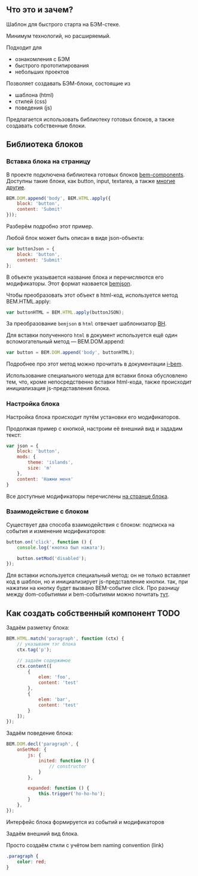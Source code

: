 ## Что это и зачем?

Шаблон для быстрого старта на БЭМ-стеке.

Минимум технологий, но расширяемый.

Подходит для 

* ознакомления с БЭМ
* быстрого прототипирования
* небольших проектов

Позволяет создавать БЭМ-блоки, состоящие из

* шаблона (html)
* стилей (css)
* поведения (js)

Предлагается использовать библиотеку готовых блоков, а также создавать собственные блоки.

## Библиотека блоков

### Вставка блока на страницу

В проекте подключена библиотека готовых блоков [bem-components][bem-components]. Доступны такие блоки, как button, input, textarea, а также [многие другие][bem-components blocks].

```js
BEM.DOM.append('body', BEM.HTML.apply({
    block: 'button',
    content: 'Submit'
}));
```

Разберём подробно этот пример.

Любой блок может быть описан в виде json-объекта:

```js
var buttonJson = {
    block: 'button',
    content: 'Submit'
};
```

В объекте указывается название блока и перечисляются его модификаторы. Этот формат назвается [bemjson][bemjson].

Чтобы преобразовать этот объект в html-код, используется метод BEM.HTML.apply:

```js
var buttonHTML = BEM.HTML.apply(buttonJSON);
```

За преобразование `bemjson` в `html` отвечает шаблонизатор [BH][BH].

Для вставки полученного `html` в документ используется ещё один вспомогательный метод — BEM.DOM.append:

```js
var button = BEM.DOM.append('body', buttonHTML);
```

Подробнее про этот метод можно прочитать в документации [i-bem][i-bem].

Использование специального метода для вставки блока обусловлено тем, что, кроме непосредственно вставки html-кода, также происходит инициализация js-представления блока.

### Настройка блока

Настройка блока происходит путём установки его модификаторов.

Продолжая пример с кнопкой, настроим её внешний вид и зададим текст:

```js
var json = {
    block: 'button',
    mods: {
        theme: 'islands',
        size: 'm'
    },
    content: 'Нажми меня'    
}
```

Все доступные модификаторы перечислены [на странце блока][bem-components button].

### Взаимодействие с блоком

Существует два способа взаимодействия с блоком: подписка на события и изменение модификаторов:

```js
button.on('click', function () {
    console.log('кнопка был нажата');

    button.setMod('disabled');
});
```

Для вставки используется специальный метод: он не только вставляет код в шаблон, но и инициализирует js-представление кнопки. так, при нажатии на кнопку будет вызвано BEM-событие click. Про разницу между dom-событиями и bem-событиями можно почитать [тут][i-bem events].

## Как создать собственный компонент TODO

Задаём разметку блока:

```js
BEM.HTML.match('paragraph', function (ctx) {
    // указываем тэг блока
    ctx.tag('p');

    // задаём содержимое
    ctx.content([
        { 
            elem: 'foo',
            content: 'test'
        },
        {
            elem: 'bar',
            content: 'test'
        }
    ]);
});
```

Задаём поведение блока:

```js
BEM.DOM.decl('paragraph', {
    onSetMod: {
        js: {
            inited: function () {
                // constructor
            }
        },

        expanded: function () {
            this.trigger('ho-ho-ho');
        }
    },
});
```

Интерфейс блока формируется из событий и модификаторов

Задаём внешний вид блока.

Просто создаём стили с учётом bem naming convention (link)

```css
.paragraph {
    color: red;
}
```


<!-- Links -->

[bem-core]: https://ru.bem.info/libs/bem-core/v2.6.0/
[bem-components]: https://ru.bem.info/libs/bem-components/v2.1.0/
[bem-components blocks]: https://ru.bem.info/libs/bem-components/v2.1.0/#Блоки
[bem-components button]: https://ru.bem.info/libs/bem-components/v2.1.0/desktop/button/

[bemjson]: https://ru.bem.info/technology/bemjson/v2/bemjson/
[bem-components-dist]: https://github.com/bem/bem-components-dist
[i-bem]: https://ru.bem.info/technology/i-bem/v2/i-bem-js/
[i-bem events]: https://ru.bem.info/technology/i-bem/v2/i-bem-js/#%D0%94%D0%B5%D0%BB%D0%B5%D0%B3%D0%B8%D1%80%D0%BE%D0%B2%D0%B0%D0%BD%D0%B8%D0%B5-%D1%81%D0%BE%D0%B1%D1%8B%D1%82%D0%B8%D0%B9
[bh]: https://ru.bem.info/technology/bh/v4/about/
[getbem]: http://getbem.com/
[pen]: http://codepen.io/sameoldmadness/pen/vEqeVB?editors=001
